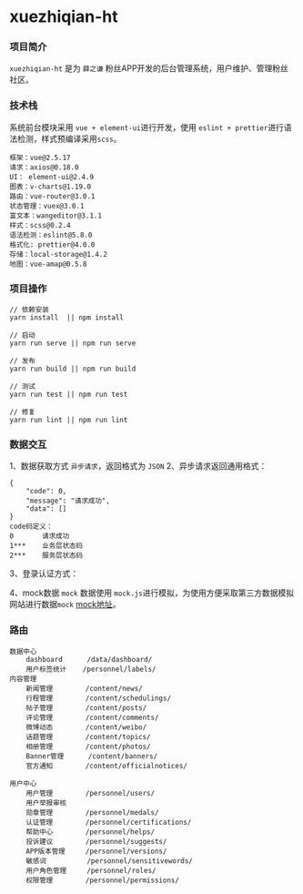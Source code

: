 # xuezhiqian-ht


### 项目简介

`xuezhiqian-ht` 是为 `薛之谦` 粉丝APP开发的后台管理系统，用户维护、管理粉丝社区。

### 技术栈

系统前台模块采用 `vue + element-ui`进行开发，使用 `eslint + prettier`进行语法检测，样式预编译采用`scss`。

```
框架：vue@2.5.17
请求：axios@0.18.0
UI： element-ui@2.4.9
图表：v-charts@1.19.0
路由：vue-router@3.0.1
状态管理：vuex@3.0.1
富文本：wangeditor@3.1.1
样式：scss@0.2.4
语法检测：eslint@5.8.0
格式化: prettier@4.0.0
存储：local-storage@1.4.2
地图：vue-amap@0.5.8
```

### 项目操作
```
// 依赖安装
yarn install  || npm install

// 启动
yarn run serve || npm run serve

// 发布
yarn run build || npm run build

// 测试
yarn run test || npm run test

// 修复
yarn run lint || npm run lint
```

### 数据交互

1、数据获取方式 `异步请求`，返回格式为 `JSON`
2、异步请求返回通用格式：

```
{
    "code": 0,
    "message": "请求成功",
    "data": []
}
code码定义：
0       请求成功
1***    业务层状态码
2***    服务层状态码
```
3、登录认证方式：

4、mock数据
`mock` 数据使用 `mock.js`进行模拟，为使用方便采取第三方数据模拟网站进行数据`mock` [mock地址](https://easy-mock.com/project/5bf22122dfdf50608b922e47)。

### 路由

```
数据中心
    dashboard      /data/dashboard/
    用户标签统计    /personnel/labels/
内容管理    
    新闻管理        /content/news/
    行程管理        /content/schedulings/
    帖子管理        /content/posts/
    评论管理        /content/comments/
    微博动态        /content/weibo/
    话题管理        /content/topics/
    相册管理        /content/photos/
    Banner管理      /content/banners/
    官方通知        /content/officialnotices/
    
用户中心
    用户管理        /personnel/users/
    用户举报审核     
    勋章管理        /personnel/medals/
    认证管理        /personnel/certifications/
    帮助中心        /personnel/helps/
    投诉建议        /personnel/suggests/
    APP版本管理     /personnel/versions/
    敏感词          /personnel/sensitivewords/
    用户角色管理     /personnel/roles/
    权限管理        /personnel/permissions/
```